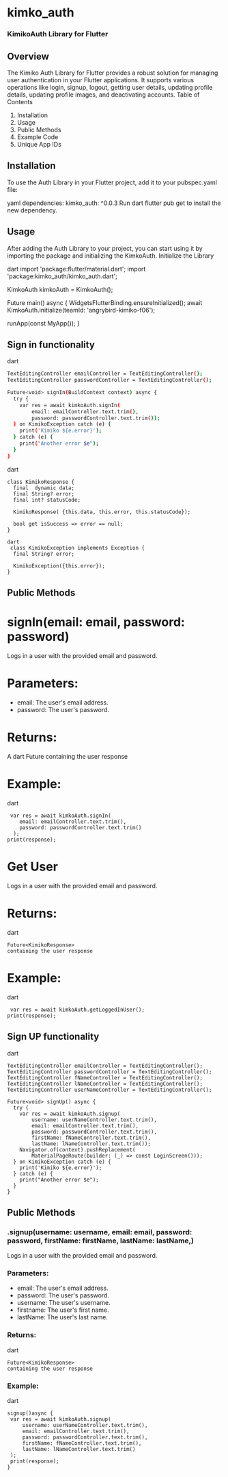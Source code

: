 # kimko_auth

### KimikoAuth Library for Flutter

## Overview

The Kimiko Auth Library for Flutter provides a robust solution for managing user authentication in your Flutter applications. It supports various operations like login, signup, logout, getting user details, updating profile details, updating profile images, and deactivating accounts.
Table of Contents
1. Installation
2. Usage
3. Public Methods
4. Example Code
5. Unique App IDs
## Installation
To use the Auth Library in your Flutter project, add it to your pubspec.yaml file:

yaml
dependencies:
kimko_auth: ^0.0.3
Run
dart flutter pub get 
to install the new dependency.


## Usage
After adding the Auth Library to your project, you can start using it by importing the package and initializing the KimkoAuth.
Initialize the Library


dart
import 'package:flutter/material.dart';
import 'package:kimko_auth/kimko_auth.dart';

KimkoAuth kimkoAuth = KimkoAuth();

Future<void> main() async {
  WidgetsFlutterBinding.ensureInitialized();
  await KimkoAuth.initialize(teamId: 'angrybird-kimiko-f06');

  runApp(const MyApp());
}


## Sign in functionality

dart
```bash
TextEditingController emailController = TextEditingController();
TextEditingController passwordController = TextEditingController();

Future<void> signIn(BuildContext context) async {
  try {
    var res = await kimkoAuth.signIn(
        email: emailController.text.trim(),
        password: passwordController.text.trim());
  } on KimikoException catch (e) {
    print('Kimiko ${e.error}');
  } catch (e) {
    print("Another error $e");
  }
}
```

dart
```
class KimikoResponse {
  final  dynamic data;
  final String? error;
  final int? statusCode;

  KimikoResponse( {this.data, this.error, this.statusCode});

  bool get isSuccess => error == null;
}

dart
 class KimikoException implements Exception {
  final String? error;

  KimikoException({this.error});
}
```

## Public Methods

# signIn(email: email, password: password)

Logs in a user with the provided email and password.
# Parameters:
* email: The user's email address.
* password: The user's password.

# Returns:
A
dart Future<KimikoResponse>
containing the user response

# Example:
dart
```
 var res = await kimkoAuth.signIn(
    email: emailController.text.trim(),
    password: passwordController.text.trim()
  );
print(response);
```

# Get User

Logs in a user with the provided email and password.

# Returns:

dart 
```
Future<KimikoResponse>
containing the user response
```

# Example:
dart 
```
 var res = await kimkoAuth.getLoggedInUser();
print(response);
```

## Sign UP functionality

dart
```
TextEditingController emailController = TextEditingController();
TextEditingController passwordController = TextEditingController();
TextEditingController fNameController = TextEditingController();
TextEditingController lNameController = TextEditingController();
TextEditingController userNameController = TextEditingController();

Future<void> signUp() async {
  try {
    var res = await kimkoAuth.signup(
        username: userNameController.text.trim(),
        email: emailController.text.trim(),
        password: passwordController.text.trim(),
        firstName: fNameController.text.trim(),
        lastName: lNameController.text.trim());
    Navigator.of(context).pushReplacement(
        MaterialPageRoute(builder: (_) => const LoginScreen()));
  } on KimikoException catch (e) {
    print('Kimiko ${e.error}');
  } catch (e) {
    print("Another error $e");
  }
}
```

## Public Methods
### .signup(username: username, email: email,  password: password, firstName: firstName, lastName: lastName,)

Logs in a user with the provided email and password.
### Parameters:
* email: The user's email address.
* password: The user's password.
* username: The user's username.
* firstname: The user's first name.
* lastName: The user's last name.

### Returns:
dart
```
Future<KimikoResponse>
containing the user response
```

### Example:
dart 
 ```
signup()async {
  var res = await kimkoAuth.signup(
      username: userNameController.text.trim(), 
      email: emailController.text.trim(), 
      password: passwordController.text.trim(), 
      firstName: fNameController.text.trim(), 
      lastName: lNameController.text.trim()
  );
  print(response);
}
```

